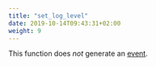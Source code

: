 ```yaml
---
title: "set_log_level"
date: 2019-10-14T09:43:31+02:00
weight: 9
---
```


This function does *not* generate an [event](../../events).

